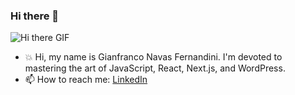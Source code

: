 ### Hi there 👋

![Hi there GIF](https://media1.giphy.com/media/Fu3OjBQiCs3s0ZuLY3/giphy.gif?cid=ecf05e47n7ei80vc2y3hao7kfl5m4sc0at03rzt14xl4pprz&ep=v1_gifs_search&rid=giphy.gif&ct=g)

- 💥 Hi, my name is Gianfranco Navas Fernandini. I'm devoted to mastering the art of JavaScript, React, Next.js, and WordPress.
- 📫 How to reach me: [LinkedIn](https://www.linkedin.com/in/gianfranconavasfernandiniwebdeveloper/)


<!--
**gianfranco2605/gianfranco2605** is a ✨ _special_ ✨ repository because its `README.md` (this file) appears on your GitHub profile.

Here are some ideas to get you started:

- 🔭 I’m currently working on ...
- 🌱 I’m currently learning ...
- 👯 I’m looking to collaborate on ...
- 🤔 I’m looking for help with ...
- 💬 Ask me about ...
- 📫 How to reach me: ...
- 😄 Pronouns: ...
- ⚡ Fun fact: ...
-->
